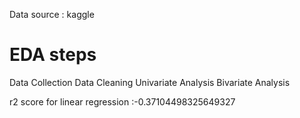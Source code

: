 Data source : kaggle
# EDA steps
Data Collection
Data Cleaning
Univariate Analysis
Bivariate Analysis

r2 score for linear regression :-0.37104498325649327
